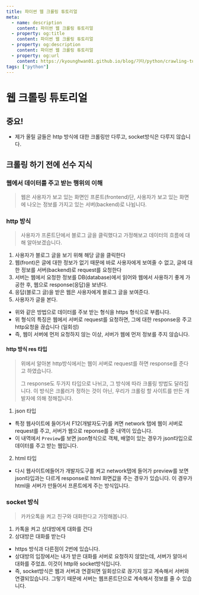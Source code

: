 ```yaml
---
title: 파이썬 웹 크롤링 튜토리얼
meta:
  - name: description
    content: 파이썬 웹 크롤링 튜토리얼
  - property: og:title
    content: 파이썬 웹 크롤링 튜토리얼
  - property: og:description
    content: 파이썬 웹 크롤링 튜토리얼
  - property: og:url
    content: https://kyounghwan01.github.io/blog/기타/python/crawling-tutorial/
tags: ["python"]
---
```


# 웹 크롤링 튜토리얼

## 중요!

- 제가 올릴 글들은 http 방식에 대한 크롤링만 다루고, socket방식은 다루지 않습니다.

## 크롤링 하기 전에 선수 지식

### 웹에서 데이터를 주고 받는 행위의 이해

> 웹은 사용자가 보고 있는 화면인 프론트(frontend)단, 사용자가 보고 있는 화면에 나오는 정보를 가지고 있는 서버(backend)로 나뉩니다.

### http 방식

> 사용자가 프론트단에서 블로그 글을 클릭했다고 가정해보고 데이터의 흐름에 대해 알아보겠습니다.

1. 사용자가 블로그 글을 보기 위해 해당 글을 클릭한다
2. 웹(front)은 글에 대한 정보가 없기 때문에 바로 사용자에게 보여줄 수 없고, 글에 대한 정보를 서버(backend)로 request를 요청한다
3. 서버는 웹에서 요청한 정보를 DB(database)에서 읽어와 웹에서 사용하기 좋게 가공한 후, 웹으로 response(응답)을 보낸다.
4. 응답(블로그 글)을 받은 웹은 사용자에게 블로그 글을 보여준다.
5. 사용자가 글을 본다.

- 위와 같은 방법으로 데이터를 주보 받는 형식을 https 형식으로 부릅니다.
- 위 형식의 특징은 웹에서 서버로 request를 요청하면, 그에 대한 response응 주고 http요청을 끊습니다 (일회성)
- 즉, 웹이 서버에 먼저 요청하지 않는 이상, 서버가 웹에 먼저 정보를 주지 않습니다.

#### http 방식 res 타입

> 위에서 알아본 http방식에서는 웹이 서버로 request를 하면 response를 준다고 하였습니다.
>
> 그 response도 두가지 타입으로 나뉘고, 그 방식에 따라 크롤링 방법도 달라집니다. 이 방식은 크롤러가 정하는 것이 아닌, 우리가 크롤링 할 사이트를 만든 개발자에 의해 정해집니다.

1. json 타입

- 특정 웹사이트에 들어가서 F12(개발자도구)를 켜면 network 탭에 웹이 서버로 request를 주고, 서버가 웹으로 reponse를 준 내역이 있습니다.
- 이 내역에서 `Preview`를 보면 json형식으로 객체, 배열이 있는 경우가 json타입으로 데이터를 주고 받는 웹입니다.

2. html 타입

- 다시 웹사이트에들어가 개발자도구를 켜고 network탭에 들어가 preview를 보면 json타입과는 다르게 response로 html 화면값을 주는 경우가 있습니다. 이 경우가 html을 서버가 만들어서 프론트에게 주는 방식입니다.

### socket 방식

> 카카오톡을 켜고 친구와 대화한다고 가정해봅니다.

1. 카톡을 켜고 상대방에게 대화를 건다
2. 상대방은 대화를 받는다

- https 방식과 다른점이 2번에 있습니다.
- 상대방의 입장에서는 내가 받은 대화를 서버로 요청하지 않았는데, 서버가 알아서 대화를 주었죠. 이것이 http와 socket방식입니다.
- 즉, socket방식은 웹과 서버과 연결되면 일회성으로 끊기지 않고 계속해서 서버와 연결되있습니다. 그렇기 때문에 서버는 웹프론트단으로 계속해서 정보를 줄 수 있습니다.
